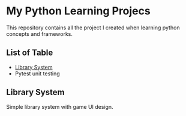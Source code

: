 # My Python Learning Projecs
This repository contains all the project I created when learning python concepts and frameworks.

## List of Table
- [Library System](#list-of-table)
- Pytest unit testing

## Library System
Simple library system with game UI design.
